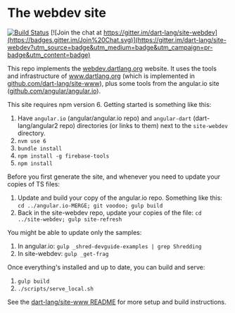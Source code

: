 # The webdev site

[![Build Status](https://travis-ci.org/dart-lang/site-webdev.svg?branch=master)](https://travis-ci.org/dart-lang/site-webdev)
[![Join the chat at https://gitter.im/dart-lang/site-webdev](https://badges.gitter.im/Join%20Chat.svg)](https://gitter.im/dart-lang/site-webdev?utm_source=badge&utm_medium=badge&utm_campaign=pr-badge&utm_content=badge)

This repo implements the [webdev.dartlang.org](http://webdev.dartlang.org) website. It uses the tools and infrastructure of
www.dartlang.org (which is implemented in [github.com/dart-lang/site-www](https://github.com/dart-lang/site-www)), plus
some tools from the angular.io site ([github.com/angular/angular.io](https://github.com/angular/angular.io)).

This site requires npm version 6. Getting started is something like this:

1. Have `angular.io` (angular/angular.io repo) and `angular-dart` (dart-lang/angular2 repo) directories (or links to them) next to the `site-webdev` directory.
1. `nvm use 6`
1. `bundle install`
1. `npm install -g firebase-tools`
1. `npm install`

Before you first generate the site, and whenever you need to update your copies of TS files:

1. Update and build your copy of the angular.io repo. Something like this:
   `cd ../angular.io-MERGE; git voodoo; gulp build`
1. Back in the site-webdev repo, update your copies of the file:
   `cd ../site-webdev; gulp site-refresh`
   
You might be able to update only the samples:
1. In angular.io: `gulp _shred-devguide-examples | grep Shredding`
1. In site-webdev: `gulp _get-frag`

Once everything's installed and up to date, you can build and serve:

1. `gulp build`
1. `./scripts/serve_local.sh`

See the [dart-lang/site-www README](https://github.com/dart-lang/site-www/blob/master/README.md) for more setup and build instructions.

